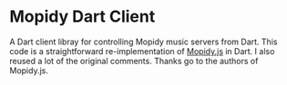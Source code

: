 # Mopidy Dart Client

A Dart client libray for controlling Mopidy music servers from Dart. This code is a straightforward re-implementation 
of [Mopidy.js](https://docs.mopidy.com/en/latest/api/js/) in Dart. I also reused a lot of the original comments. Thanks go to the authors of Mopidy.js.
